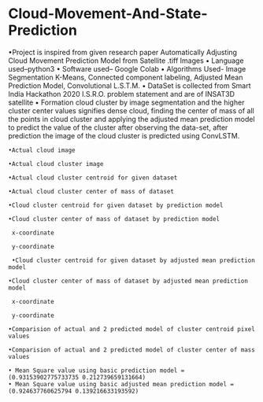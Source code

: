 # Cloud-Movement-And-State-Prediction
 •Project is inspired from given research paper
    Automatically Adjusting Cloud Movement Prediction Model from Satellite .tiff Images
    • Language used–python3
    • Software used–  Google Colab
    • Algorithms Used- Image Segmentation K-Means, Connected component labeling, Adjusted Mean Prediction Model,
      Convolutional   L.S.T.M.
    • DataSet is collected from Smart India Hackathon 2020 I.S.R.O. problem statement and are of INSAT3D satellite
    • Formation cloud cluster by image segmentation and the higher cluster center values signifies dense cloud,
      finding the center of mass of all the points in cloud cluster and applying the adjusted mean prediction
      model to predict the value of the cluster after observing the data-set, after prediction the image of the
      cloud cluster is predicted using ConvLSTM. 

    •Actual cloud image 
    
    •Actual cloud cluster image 
    
    •Actual cloud cluster centroid for given dataset 
    
    •Actual cloud cluster center of mass of dataset
       
    •Cloud cluster centroid for given dataset by prediction model
    
    •Cloud cluster center of mass of dataset by prediction model
       
     x-coordinate
    
     y-coordinate
    
     •Cloud cluster centroid for given dataset by adjusted mean prediction model
    
    •Cloud cluster center of mass of dataset by adjusted mean prediction model
       
     x-coordinate
    
     y-coordinate
    
    •Comparision of actual and 2 predicted model of cluster centroid pixel values
    
    •Comparision of actual and 2 predicted model of cluster center of mass values
    
    • Mean Square value using basic prediction model = (0.93153902775733735 0.212739659131664)
    • Mean Square value using basic adjusted mean prediction model = (0.924637760625794 0.139216633193592)
